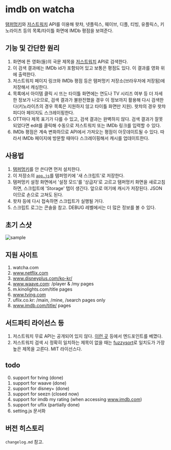 # imdb on watcha
[탬퍼멍키](https://www.tampermonkey.net/)와 [저스트워치](https://www.justwatch.com/) API를 이용해 왓챠, 넷플릭스, 웨이브, 디플, 티빙, 유플릭스, 키노라이츠 등의 목록/타이틀 화면에 IMDb 평점을 보여준다.

## 기능 및 간단한 원리
1. 화면에 뜬 영화(들)의 국문 제목을 [저스트워치](https://www.justwatch.com/) API로 검색한다. 
2. 이 검색 결과에는 IMDb id가 포함되어 있고 보통은 평점도 있다. 이 결과를 영화 위에 출력한다.
3. 저스트워치 페이지 링크와 IMDb 평점 등은 탬퍼멍키 저장소(브라우저에 저장됨)에 저장해서 캐싱한다.
4. 목록에서 아이템 클릭 시 뜨는 타이틀 화면에는 연도나 TV 시리즈 여부 등 더 자세한 정보가 나오므로, 검색 결과가 불완전했을 경우 이 정보까지 활용해 다시 검색한다(키노라이츠의 경우 목록은 지원하지 않고 타이틀 화면만 지원). 왓챠의 경우 왓챠피디아 페이지도 스크레이핑한다.
5. OTT마다 제목 표기가 다를 수 있고, 검색 결과는 완벽하지 않다. 검색 결과가 잘못되었다면 edit를 클릭해 수동으로 저스트워치 또는 IMDb 링크를 입력할 수 있다.
6. IMDb 평점은 계속 변화하므로 API에서 가져오는 평점이 아웃데이트될 수 있다. 따라서 IMDb 페이지에 방문할 때마다 스크레이핑해서 캐시를 업데이트한다.

## 사용법
1. [탬퍼멍키](https://www.tampermonkey.net/)를 안 쓴다면 먼저 설치한다.
2. 이 저장소의 [`app.js`](https://anemochore.github.io/imdbOnWatcha/app.js)를 탬퍼멍키에 '새 스크립트'로 저장한다.
3. 탬퍼멍키 설정 화면에서 '설정 모드'를 '상급자'로 고르고 탬퍼멍키 화면을 새로고침하면, 스크립트에 'Storage' 탭이 생긴다. 앞으로 여기에 캐시가 저장된다. JSON이므로 손으로 고쳐도 된다.
7. 왓챠 등에 다시 접속하면 스크립트가 실행될 거다.
8. 스크립트 로그는 콘솔을 참고. DEBUG 레벨에서는 더 많은 정보를 볼 수 있다.

## 초기 스샷
![sample](https://user-images.githubusercontent.com/8731054/123694785-bcd88d00-d894-11eb-9e37-a2ce4233448a.png)

## 지원 사이트
1. watcha.com
2. www.netflix.com
3. www.disneyplus.com/ko-kr/
4. www.waave.com: /player & /my pages
5. m.kinolights.com/title pages
6. www.tving.com
7. uflix.co.kr: /main, /mine, /search pages only
8. www.imdb.com/title/ pages

## 서드파티 라이선스 등
1. 저스트워치 무료 API는 공개되어 있지 않다. [이런 곳](https://github.com/Fredwuz/node-justwatch-api) 등에서 엔드포인트를 베꼈다.
2. 저스트워치 검색 시 정확히 일치하는 제목이 없을 때는 [fuzzysort](https://github.com/farzher/fuzzysort)로 일치도가 가장 높은 제목을 고른다. MIT 라이선스다.

## todo
0. support for tving (done)
1. support for waave (done)
2. support for disney+ (done)
3. support for seezn (closed now)
4. support for imdb my rating (when accessing www.imdb.com)
5. support for uflix (partially done)
6. setting.js 문서화

## 버전 히스토리
`changelog.md` 참고.